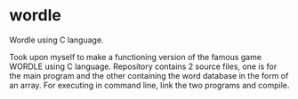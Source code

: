 # wordle
Wordle using C language.

Took upon myself to make a functioning version of the famous game WORDLE using C language.
Repository contains 2 source files, one is for the main program and the other containing the word database in the form of an array.
For executing in command line, link the two programs and compile.
